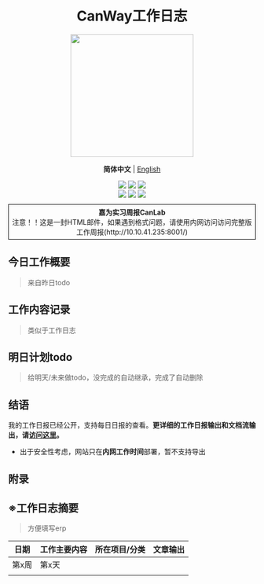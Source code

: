 <h1 align="center"> CanWay工作日志 </h1>

<div align="center">
        <img src="https://static.cwoa.net/d7c920db68254e858dc40e9064a8d4b2.png" style="width:250px;" /><br>
    <p align="center">
    <strong>简体中文</strong> | <a href="readme_en.md">English</a>
</p>
    <a href ="http://10.10.41.235:8000/"><img src="https://img.shields.io/badge/Blog-dancehole-orange?style=flat&logo=microdotblog&logoColor=white&labelColor=blue"></a>
    <a href ="https://gitee.com/dancehole"><img src="https://img.shields.io/badge/Gitee-dancehole-orange?style=flat&logo=gitee&logoColor=red&labelColor=white"></a>
    <a href ="https://github.com/dancehole"><img src="https://img.shields.io/badge/Github-dancehole-orange?style=flat&logo=github&logoColor=white&labelColor=grey"></a>
</div>
<div align="center">
    <a><img src="https://img.shields.io/badge/入职嘉为-第2周-yellow"></a>
    <a><img src="https://img.shields.io/badge/工作日报-第11天-blue"></a>
    <a><img src="https://img.shields.io/badge/Type-工作周报-green">
</div>


<p align="center" style="border: 1px solid black; padding: 5px; margin: 10px 0;">
    <b>嘉为实习周报CanLab</b><br>注意！！这是一封HTML邮件，如果遇到格式问题，请使用内网访问访问完整版工作周报<a>(http://10.10.41.235:8001/)</a>
    </p>





## 今日工作概要

> 来自昨日todo



## 工作内容记录

> 类似于工作日志



## 明日计划todo

> 给明天/未来做todo，没完成的自动继承，完成了自动删除



## 结语

我的工作日报已经公开，支持每日日报的查看。**更详细的工作日报输出和文档流输出，请[访问这里](http://10.10.41.235:8001/)。**

- 出于安全性考虑，网站只在**内网工作时间**部署，暂不支持导出



## 附录

## ※工作日志摘要

> 方便填写erp

| 日期  | 工作主要内容 | 所在项目/分类 | 文章输出 |
| ----- | ------------ | ------------- | -------- |
| 第x周 | 第x天        |               |          |
|       |              |               |          |

